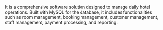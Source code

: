 It is a comprehensive software solution designed to manage daily hotel operations. Built with MySQL for the database, it includes functionalities such as room management, booking management, customer management, staff management, payment processing, and reporting.
